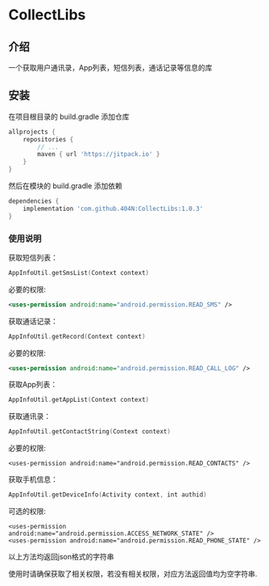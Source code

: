 # CollectLibs

## 介绍
一个获取用户通讯录，App列表，短信列表，通话记录等信息的库

## 安装

在项目根目录的 build.gradle 添加仓库

```groovy
allprojects {
    repositories {
        // ...
        maven { url 'https://jitpack.io' }
    }
}
```

然后在模块的 build.gradle 添加依赖

```groovy
dependencies {
    implementation 'com.github.404N:CollectLibs:1.0.3'
}
```

### 使用说明

获取短信列表：
```kotlin
AppInfoUtil.getSmsList(Context context)
```

必要的权限:
```xml
<uses-permission android:name="android.permission.READ_SMS" />
```

获取通话记录：
```kotlin
AppInfoUtil.getRecord(Context context)
```

必要的权限:
```xml
<uses-permission android:name="android.permission.READ_CALL_LOG" />
```

获取App列表：
```kotlin
AppInfoUtil.getAppList(Context context)
```

获取通讯录：
```kotlin
AppInfoUtil.getContactString(Context context)
```

必要的权限:
```xmlxml
<uses-permission android:name="android.permission.READ_CONTACTS" />
```

获取手机信息：
```kotlin
AppInfoUtil.getDeviceInfo(Activity context, int authid)
```

可选的权限:
```
<uses-permission android:name="android.permission.ACCESS_NETWORK_STATE" />
<uses-permission android:name="android.permission.READ_PHONE_STATE" />
```

以上方法均返回json格式的字符串


使用时请确保获取了相关权限，若没有相关权限，对应方法返回值均为空字符串.
